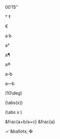 
00&prime;15&Prime;

&dagger; &Dagger;

&euro;

a&middot;b

a&deg;

a&para;

a&reg;

a&ndash;b

a&mdash;b

\(10\deg\)

\(\abs(x)\)

\(\abs x \)

&frac{a+b/a+c} &frac{a}

&checkmark;
&ballotx;
&maltese;

